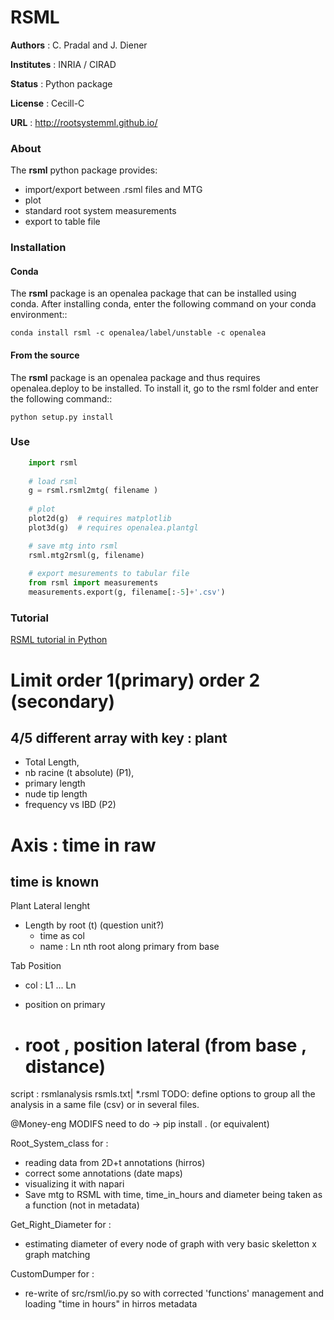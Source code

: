 # RSML

**Authors** : C. Pradal and J. Diener

**Institutes** : INRIA / CIRAD

**Status** : Python package 

**License** : Cecill-C

**URL** : http://rootsystemml.github.io/

### About

The **rsml** python package provides:

 - import/export between .rsml files and MTG
 - plot
 - standard root system measurements
 - export to table file


### Installation

#### Conda 

The **rsml** package is an openalea package that can be installed using conda. After installing conda, enter the following command on your conda environment::

    conda install rsml -c openalea/label/unstable -c openalea
    

#### From the source

The **rsml** package is an openalea package and thus requires openalea.deploy to be installed. To install it, go to the rsml folder and enter the following command::

    python setup.py install
    

### Use

```python
    import rsml
    
    # load rsml
    g = rsml.rsml2mtg( filename )
    
    # plot
    plot2d(g)  # requires matplotlib
    plot3d(g)  # requires openalea.plantgl

    # save mtg into rsml
    rsml.mtg2rsml(g, filename)
    
    # export mesurements to tabular file
    from rsml import measurements
    measurements.export(g, filename[:-5]+'.csv')
```    

### Tutorial

[RSML tutorial in Python](http://nbviewer.ipython.org/github/RootSystemML/RSML-conversion-tools/blob/master/python/rsml/example/RSML%20tutorial%20in%20Python.ipynb)


# Limit order 1(primary) order 2 (secondary)
## 4/5 different array with key : plant
- Total Length, 
- nb racine (t absolute) (P1), 
- primary length
- nude tip length 
- frequency vs IBD (P2)

# Axis : time in raw
## time is known

Plant Lateral lenght
- Length by root  (t) (question unit?)
    - time as col
    - name : Ln nth root along primary from base

Tab Position
- col : L1 ... Ln
- position on primary


- # root , position lateral (from base , distance)

script : rsmlanalysis rsmls.txt| *.rsml
TODO: define options to group all the analysis in a same file (csv) or in several files.

@Money-eng MODIFS 
need to do -> pip install . (or equivalent)

Root_System_class for : 
- reading data from 2D+t annotations (hirros)
- correct some annotations (date maps)
- visualizing it with napari 
- Save mtg to RSML with time, time_in_hours and diameter being taken as a function (not in metadata)

Get_Right_Diameter for : 
- estimating diameter of every node of graph with very basic skeletton x graph matching 

CustomDumper for : 
- re-write of src/rsml/io.py so with corrected 'functions' management and loading "time in hours" in hirros metadata